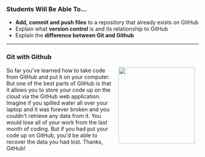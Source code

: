 

### Students Will Be Able To...
+ **Add, commit and push files** to a repository that already exists on GitHub
+ Explain what **version control** is and its relationship to GitHub
+ Explain the **difference between Git and Github**

---
### Git with Github

<img src="https://after-school-assets.s3.amazonaws.com/github.png" width="200px" align="right" hspace="10"> So far you've learned how to take code from GitHub and put it on your computer. But one of the best parts of GitHub is that it allows you to store your code up on the cloud via the GitHub web application. Imagine if you spilled water all over your laptop and it was forever broken and you couldn't retrieve any data from it. You would lose all of your work from the last month of coding. But if you had put your code up on GitHub, you'd be able to recover the data you had lost. Thanks, GitHub!

